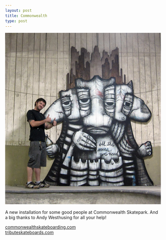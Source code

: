 ```yaml
---
layout: post
title: Commonwealth
type: post
---
```


![Commonwealth](/media/images/commonwealth.jpg)

A new installation for some good people at Commonwealth Skatepark. And a big thanks to Andy Westhusing for all your help!

<p><a href="http://commonwealthskateboarding.com" target="_blank">commonwealthskateboarding.com</a>
<br/>
<a href="http://tributeskateboards.com" target="_blank">tributeskateboards.com</a></p>
